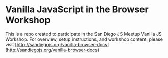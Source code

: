 # Vanilla JavaScript in the Browser Workshop

This is a repo created to participate in the San Diego JS Meetup Vanilla JS Workshop. For overview, setup instructions, and workshop content, please visit [http://sandiegojs.org/vanilla-browser-docs](http://sandiegojs.org/vanilla-browser-docs)
